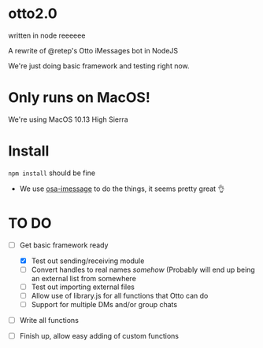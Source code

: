 # otto2.0

written in node reeeeee

A rewrite of @retep's Otto iMessages bot in NodeJS

We're just doing basic framework and testing right now.

# Only runs on MacOS!
We're using MacOS 10.13 High Sierra

# Install
`npm install` should be fine


- We use [osa-imessage](https://www.npmjs.com/package/osa-imessage) to
do the things, it seems pretty great :ok_hand:

# TO DO
- [ ] Get basic framework ready
  - [x] Test out sending/receiving module
  - [ ] Convert handles to real names *somehow* (Probably will end up
  being an external list from somewhere
  - [ ] Test out importing external files
  - [ ] Allow use of library.js for all functions that Otto can do
  - [ ] Support for multiple DMs and/or group chats
- [ ] Write all functions
- [ ] Finish up, allow easy adding of custom functions

